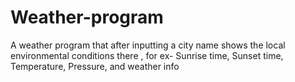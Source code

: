 # Weather-program
A weather program that after inputting a city name shows the local environmental conditions there , for ex- Sunrise time, Sunset time, Temperature, Pressure, and weather info
